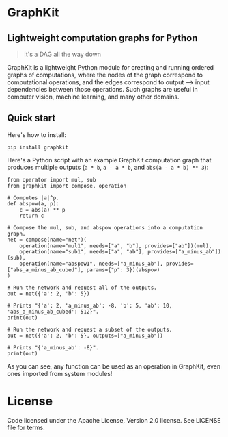 # GraphKit

## Lightweight computation graphs for Python

> It's a DAG all the way down

GraphKit is a lightweight Python module for creating and running ordered graphs of computations, where the nodes of the graph correspond to computational operations, and the edges correspond to output --> input dependencies between those operations.  Such graphs are useful in computer vision, machine learning, and many other domains.

## Quick start

Here's how to install:

```
pip install graphkit
```    

Here's a Python script with an example GraphKit computation graph that produces multiple outputs (`a * b`, `a - a * b`, and `abs(a - a * b) ** 3`):

```
from operator import mul, sub
from graphkit import compose, operation

# Computes |a|^p.
def abspow(a, p):
    c = abs(a) ** p
    return c

# Compose the mul, sub, and abspow operations into a computation graph.
net = compose(name="net")(
    operation(name="mul1", needs=["a", "b"], provides=["ab"])(mul),
    operation(name="sub1", needs=["a", "ab"], provides=["a_minus_ab"])(sub),
    operation(name="abspow1", needs=["a_minus_ab"], provides=["abs_a_minus_ab_cubed"], params={"p": 3})(abspow)
)

# Run the network and request all of the outputs.
out = net({'a': 2, 'b': 5})

# Prints "{'a': 2, 'a_minus_ab': -8, 'b': 5, 'ab': 10, 'abs_a_minus_ab_cubed': 512}".
print(out)

# Run the network and request a subset of the outputs.
out = net({'a': 2, 'b': 5}, outputs=["a_minus_ab"])

# Prints "{'a_minus_ab': -8}".
print(out)
```

As you can see, any function can be used as an operation in GraphKit, even ones imported from system modules!

# License

Code licensed under the Apache License, Version 2.0 license. See LICENSE file for terms.
